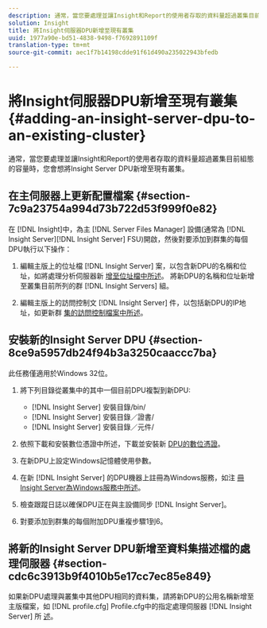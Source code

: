 ```yaml
---
description: 通常，當您要處理並讓Insight和Report的使用者存取的資料量超過叢集目前組態的容量時，您會想將Insight Server DPU新增至現有叢集。
solution: Insight
title: 將Insight伺服器DPU新增至現有叢集
uuid: 1977a90e-bd51-4838-9498-f7692891109f
translation-type: tm+mt
source-git-commit: aec1f7b14198cdde91f61d490a235022943bfedb

---
```



# 將Insight伺服器DPU新增至現有叢集{#adding-an-insight-server-dpu-to-an-existing-cluster}

通常，當您要處理並讓Insight和Report的使用者存取的資料量超過叢集目前組態的容量時，您會想將Insight Server DPU新增至現有叢集。

## 在主伺服器上更新配置檔案 {#section-7c9a23754a994d73b722d53f999f0e82}

在 [!DNL Insight]中，為主 [!DNL Server Files Manager] 設備(通常為 [!DNL Insight Server][!DNL Insight Server] FSU)開啟，然後對要添加到群集的每個DPU執行以下操作：

1. 編輯主版上的位址檔 [!DNL Insight Server] 案，以包含新DPU的名稱和位址，如將處理分析伺服器新 [增至位址檔中所述](../../../../../home/c-inst-svr/c-install-ins-svr/c-ins-svr-clstrs/c-inst-ins-svr-clstr/c-inst-proc-clstr/c-config-mstr-ins-svr-clstr.md#section-2fe5298180164e8dbaa59ea6b6ff682d)。 將新DPU的名稱和位址新增至叢集目前所列的群 [!DNL Insight Servers] 組。

1. 編輯主版上的訪問控制文 [!DNL Insight Server] 件，以包括新DPU的IP地址，如更新群 [集的訪問控制檔案中所述](../../../../../home/c-inst-svr/c-install-ins-svr/c-ins-svr-clstrs/c-inst-ins-svr-clstr/c-inst-proc-clstr/c-config-mstr-ins-svr-clstr.md#section-fce1367d92a445168c35e9ca506e7d6b)。

## 安裝新的Insight Server DPU {#section-8ce9a5957db24f94b3a3250caaccc7ba}

此任務僅適用於Windows 32位。

1. 將下列目錄從叢集中的其中一個目前DPU複製到新DPU:

   * [!DNL Insight Server] 安裝目錄/bin/
   * [!DNL Insight Server] 安裝目錄／證書/
   * [!DNL Insight Server] 安裝目錄／元件/

1. 依照下載和安裝數位憑證中所述，下載並安裝新 [DPU的數位憑證](../../../../../home/c-inst-svr/c-install-ins-svr/t-install-proc-inst-svr-dpu/c-dnld-dgtl-cert/c-dnld-dgtl-cert.md#concept-4f79c240492f4e52b6375b4b3bbefa17)。
1. 在新DPU上設定Windows記憶體使用參數。
1. 在新 [!DNL Insight Server] 的DPU機器上註冊為Windows服務，如注 [冊Insight Server為Windows服務中所述](../../../../../home/c-inst-svr/c-install-ins-svr/t-install-proc-inst-svr-dpu/c-reg-wdws-svc.md#concept-f2c7aa891d544a2595aa01d0d796a540)。

1. 檢查跟蹤日誌以確保DPU正在與主設備同步 [!DNL Insight Server]。
1. 對要添加到群集的每個附加DPU重複步驟1到6。

## 將新的Insight Server DPU新增至資料集描述檔的處理伺服器 {#section-cdc6c3913b9f4010b5e17cc7ec85e849}

如果新DPU處理與叢集中其他DPU相同的資料集，請將新DPU的公用名稱新增至主版檔案，如 [!DNL profile.cfg] Profile.cfg中的指定處理伺服器 [!DNL Insight Server] 所 [述](../../../../../home/c-inst-svr/c-install-ins-svr/c-ins-svr-clstrs/c-inst-ins-svr-clstr/c-inst-proc-clstr/c-config-prof-run-clstr.md#section-99664e072c21462f91fbafb6d893fcf9)。
